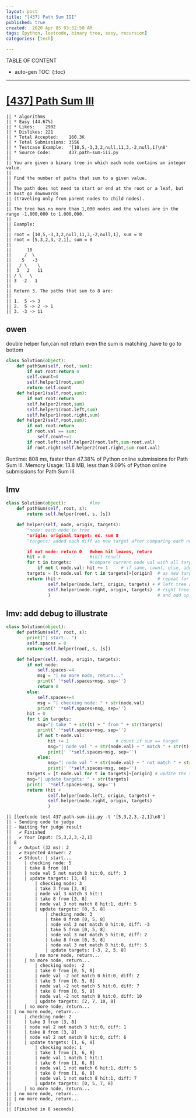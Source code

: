 ```yaml
---
layout: post
title: "[437] Path Sum III"
published: true
created:  2020 Apr 05 03:32:50 AM
tags: [python, leetcode, binary tree, easy, recursion]
categories: [tech]

---
```


TABLE OF CONTENT

* auto-gen TOC:
{:toc}

- - -

# [[437] Path Sum III](https://leetcode.com/problems/path-sum-iii/)

    || * algorithms
    || * Easy (44.67%)
    || * Likes:    2902
    || * Dislikes: 221
    || * Total Accepted:    160.3K
    || * Total Submissions: 355K
    || * Testcase Example:  '[10,5,-3,3,2,null,11,3,-2,null,1]\n8'
    || * Source Code:       437.path-sum-iii.py
    || 
    || You are given a binary tree in which each node contains an integer value.
    || 
    || Find the number of paths that sum to a given value.
    || 
    || The path does not need to start or end at the root or a leaf, but it must go downwards
    || (traveling only from parent nodes to child nodes).
    || 
    || The tree has no more than 1,000 nodes and the values are in the range -1,000,000 to 1,000,000.
    || 
    || Example:
    || 
    || root = [10,5,-3,3,2,null,11,3,-2,null,1], sum = 8
    || root = [5,3,2,3,-2,1], sum = 8
    || 
    || ⁠     10
    || ⁠    /  \
    || ⁠   5   -3
    || ⁠  / \    \
    || ⁠ 3   2   11
    || ⁠/ \   \
    || 3  -2   1
    || 
    || Return 3. The paths that sum to 8 are:
    || 
    || 1.  5 -> 3
    || 2.  5 -> 2 -> 1
    || 3. -3 -> 11

## owen 

double helper fun,can not return even the sum is matching ,have to go to bottom

```python
class Solution(object):
    def pathSum(self, root, sum):
        if not root:return 0
        self.count=0
        self.helper1(root,sum)
        return self.count
    def helper1(self,root,sum):
        if not root:return
        self.helper2(root,sum)
        self.helper1(root.left,sum)
        self.helper1(root.right,sum)
    def helper2(self,root,sum):
        if not root:return
        if root.val == sum:
            self.count+=1
        if root.left:self.helper2(root.left,sum-root.val)
        if root.right:self.helper2(root.right,sum-root.val)
```

Runtime: 808 ms, faster than 47.38% of Python online submissions for Path Sum III.
Memory Usage: 13.8 MB, less than 9.09% of Python online submissions for Path Sum III.

## lmv

```python
class Solution(object):         #lmv
    def pathSum(self, root, s):
        return self.helper(root, s, [s])

    def helper(self, node, origin, targets):
        "node: each node in tree
        "origin: original target: ex. sum 8
        "targets: added each diff as new target after comparing each node to sum8

        if not node: return 0   #when hit leaves, return
        hit = 0                 #init result
        for t in targets:       #compare current node val with all targets
            if not t-node.val: hit += 1     # if same, count, else, add diff
        targets = [t-node.val for t in targets]+[origin]  # as new target
        return (hit +                                     # repeat for each
                self.helper(node.left, origin, targets) + # left tree and
                self.helper(node.right, origin, targets)  # right tree
                )                                         # and add up results
```

## lmv: add debug to illustrate

```python
class Solution(object):
    def pathSum(self, root, s):
        print("| start...")
        self.spaces = 0
        return self.helper(root, s, [s])

    def helper(self, node, origin, targets):
        if not node:
            self.spaces-=4
            msg = "| no more node, return..."
            print(' '*self.spaces+msg, sep='')
            return 0
        else:
            self.spaces+=4
            msg = "| checking node: " + str(node.val)
            print(' '*self.spaces+msg, sep='')
        hit = 0
        for t in targets:
            msg="| take " + str(t) + " from " + str(targets)
            print(' '*self.spaces+msg, sep='')
            if not t-node.val:
                hit += 1                  # count if sum == target
                msg="| node val " + str(node.val) + " match " + str(t) + " hit:" + str(hit)
                print(' '*self.spaces+msg, sep='')
            else:
                msg="| node val " + str(node.val) + " not match " + str(t) + " hit:" + str(hit) + ", diff: " + str(t-node.val)
                print(' '*self.spaces+msg, sep='')
        targets = [t-node.val for t in targets]+[origin] # update the targets
        msg="| update targets: " + str(targets)
        print(' '*self.spaces+msg, sep='')
        return (hit +
                self.helper(node.left, origin, targets) +
                self.helper(node.right, origin, targets)
                )
```

    || [leetcode test 437.path-sum-iii.py -t '[5,3,2,3,-2,1]\n8']
    || - Sending code to judge
    || - Waiting for judge result
    ||   ✔ Finished
    ||   ✔ Your Input: [5,3,2,3,-2,1]
    || 8
    ||   ✔ Output (32 ms): 2
    ||   ✔ Expected Answer: 2
    ||   ✔ Stdout: | start...
    ||     | checking node: 5
    ||     | take 8 from [8]
    ||     | node val 5 not match 8 hit:0, diff: 3
    ||     | update targets: [3, 8]
    ||         | checking node: 3
    ||         | take 3 from [3, 8]
    ||         | node val 3 match 3 hit:1
    ||         | take 8 from [3, 8]
    ||         | node val 3 not match 8 hit:1, diff: 5
    ||         | update targets: [0, 5, 8]
    ||             | checking node: 3
    ||             | take 0 from [0, 5, 8]
    ||             | node val 3 not match 0 hit:0, diff: -3
    ||             | take 5 from [0, 5, 8]
    ||             | node val 3 not match 5 hit:0, diff: 2
    ||             | take 8 from [0, 5, 8]
    ||             | node val 3 not match 8 hit:0, diff: 5
    ||             | update targets: [-3, 2, 5, 8]
    ||         | no more node, return...
    ||     | no more node, return...
    ||         | checking node: -2
    ||         | take 0 from [0, 5, 8]
    ||         | node val -2 not match 0 hit:0, diff: 2
    ||         | take 5 from [0, 5, 8]
    ||         | node val -2 not match 5 hit:0, diff: 7
    ||         | take 8 from [0, 5, 8]
    ||         | node val -2 not match 8 hit:0, diff: 10
    ||         | update targets: [2, 7, 10, 8]
    ||     | no more node, return...
    || | no more node, return...
    ||     | checking node: 2
    ||     | take 3 from [3, 8]
    ||     | node val 2 not match 3 hit:0, diff: 1
    ||     | take 8 from [3, 8]
    ||     | node val 2 not match 8 hit:0, diff: 6
    ||     | update targets: [1, 6, 8]
    ||         | checking node: 1
    ||         | take 1 from [1, 6, 8]
    ||         | node val 1 match 1 hit:1
    ||         | take 6 from [1, 6, 8]
    ||         | node val 1 not match 6 hit:1, diff: 5
    ||         | take 8 from [1, 6, 8]
    ||         | node val 1 not match 8 hit:1, diff: 7
    ||         | update targets: [0, 5, 7, 8]
    ||     | no more node, return...
    || | no more node, return...
    || | no more node, return...
    || 
    || [Finished in 8 seconds]
